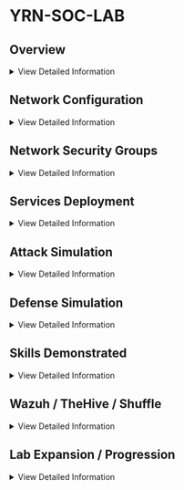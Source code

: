# YRN-SOC-LAB
## Overview

<details>
<summary>View Detailed Information</summary>
	
### Architecture Diagram Diagram
![HSW Forwarder Architecture](https://github.com/user-attachments/assets/d05ab181-0200-4a9f-bd02-aa929e3ead79)	
### Virtual Machines
	- Ubuntu Server 24.04 LTS - x64 Gen2
	- Windows Server 2022 Datacenter: Azure Edition - x64 Gen2
	- Windows 10 Pro, version 22H2 - x64 Gen2
	- Kali 2024.4 (Latest Packages available for pentesting applications)
 ### Software
 	- Sysmon
	- Kali Pentesting Tools
	- File Analysis Tools
	- Atomic Red Team
</details>

## Network Configuration
<details>
<summary>View Detailed Information</summary>
	
### vNet-YRN-SOC-LAB (10.55.0.0/16)

Do not attempt to interact with public IP addresses disclosed in this repository, this infrastructure has since been shutdown and resources reprovisioned. As this lab was built inside Azure they are owned by Microsoft, do so at your own risk.

	SUBNET-SDCI (10.55.5.0/24)
		- Ubuntu Linux Server (10.55.5.3)
		- Windows 2022 Server (10.55.5.6)

	SUBNET-MI (10.55.10.0/24)
		- Kali Attack Box (10.55.10.3)
		- Windows 10 PC (10.55.10.6)
		- SOC Analyst PC (10.55.10.9)

	SUBNET-SEI (10.55.15.0/24)
		- Wazuh Instance (10.55.15.3)
		- Shuffle Instance (10.55.15.6)
		- TheHive Instance (10.55.15.9)

   	NAT-GATEWAY-MI
		- 172.190.154.106 (Public IP Address for All 3 Machines)
      
    	NAT-GATEWAY-SEI
		- 172.172.175.82 (Wazuh)
		- 20.83.145.60 (Shuffle)
		- 52.249.220.86 (TheHive)
  
</details>

## Network Security Groups
<details>
<summary>View Detailed Information</summary>

### Technical Consideration
SUBNET-SDCI indirectly exposed to internet via SUBNET-MI, attack vector exists by allowing SUBNET-MI internet access and thus option to pivot into SUBNET-DCI. Risk Mitigation includes preventing all unnecessary traffic, attempted to include NSG, but was unable to resolve network issues to W10PC (Domain Enrolled), only allowed following traffic.

Type; TCP, UDP, ICMP

Port; 53-DNS, 88-KERBEROS, 135-RPC-ENDPOINT-MAPPER, 138-NETBIOS, 139-NETBIOS, 389-LDAP, 445-SMB, 464-KERBEROS-ADMIN,514-SPLUNK-SYSLOG, 636-LDAP-SSL, 9389-AD-WEB-SERVICES, 3269-LDAP-GLOBAL-CATALOG-SSL, 9997-SPLUNK-EVENT-FORWARDING
	
### Subnet-SDCI (Prevent Internet Access) (Inbound Rule)
| Priority | Rule Name            | Source | Source IPs | Dest. | Dest. IPs      | Port | Protocol | Action |
|----------|---------------------|--------|------------|-------|---------------|------|----------|--------|
| 200      | Deny-Internet-To-SDCI | Any    | Any        | IPs   | 10.55.5.X/24   | Any  | Any      | Deny   |

### Subnet-SDCI (Prevent Subnet-SEI Access) (Inbound Rule)
| Priority | Rule Name        | Source  | Source IPs  | Dest. | Dest. IPs      | Port | Protocol | Action |
|----------|----------------|---------|------------|-------|---------------|------|----------|--------|
| 250      | Deny-SEI-To-SDCI | IPs     | 10.55.15.X/24 | IPs   | 10.55.5.X/24   | Any  | Any      | Deny   |

### Subnet-SEI (Prevent Subnet-SDCI Access) (Inbound Rule)
| Priority | Rule Name        | Source  | Source IPs  | Dest. | Dest. IPs      | Port | Protocol | Action |
|----------|----------------|---------|------------|-------|---------------|------|----------|--------|
| 300      | Deny-SDCI-To-SEI | IPs     | 10.55.5.X/24 | IPs   | 10.55.15.X/24    | Any  | Any      | Deny   |

### SOC-ANALYST-SPLUNK (Allow Slpunk Management Access) (Inbound Rule)
| Priority | Rule Name        | Source  | Source IPs  | Dest. | Dest. IPs      | Port | Protocol | Action |
|----------|----------------|---------|------------|-------|---------------|------|----------|--------|
| 350      | Allow-Splunk-MGR | IPs     | 10.55.10.9 | IPs   | 10.55.5.3    | 8000  | Any      | Allow   |
</details>

## Services Deployment
<details>
<summary>View Detailed Information</summary>

### Splunk Instance (Indexer & Deployment Server)
Registered for splunk enterprise trial, downloaded .deb file onto Kali VM, transfered and deployed onto Ubuntu Linux VM. (Before NSG's)
  
 	- sudo apt-get update 
 	- sudo apt-get upgrade
 	- scp splunk-9.4.1-ddff1c41e5cf-linux-2.6-amd64.deb Yarinet@10.55.5.3:/home/ (OpenSSH Installed on Kali VM)
 	- sudo dpkg -i splunk9.4.1-ddff1c41e5cf-linux-2.6-amd64.deb
 	- sudo ./splunk start
 	- sudo ./splunk enable boot-start
 	- systemctl enable splunk
 	- systemctl start splunk

### Active Directory Deployment

Deployed Active Directory Domain Services on Windows 2022 server.
Configured Windows 2022 server as the domain controller (YRN-DC1) & Windows 10 PC enrolled as (YRN-X0Y0Z)
Replicated the Sysmon installation process on WS2022 and W10 PC, in preparation for Lab expansion (Domain Controller Hardening & Attacks)

https://learn.microsoft.com/en-us/sysinternals/downloads/sysinternals-suite

http://github.com/SwiftOnSecurity/sysmon-config

 	Navigate to saved directory > Run (Sysmon64.exe) As Administrator
  	sysmon.exe -accepteula -i sysmonconfig-export.xml (Powershell)
   	
Navigate to following directory after Splunk Universal Forwarder is installed, enter the attached logs forwarding, this process is doubling up as will already be present with out SUF setup, last lines are primary concern as they allow for the forwarding of sysmon logs into splunk. 
	
 	C:\Program Files\SpunkUniversalForwarder\etc\local\inputs.conf
  
  	[WinEventLog://Application]
	index = endpoint
	disabled = false

	[WinEventLog://Security]
	index = endpoint
	disabled = false

	[WinEventLog://System]
	index = endpoint
	disabled = false

	[WinEventLog://Microsoft-Windows-Sysmon/Operational]
	index = endpoint
	disabled = false

	renderXml = true
	source = XmlWinEventLog:Microsoft-Windows-Sysmon/Operational
	### Splunk Universal Forwarder

Management Portal

	Splunk > Receive Data > Listen on 9997
	Splunk > Add Data > Local Event Logs (All) (After Universal Forwarder Configured)
Splunk Universal Forwarder (SUF)

	Download version 9.4.1 MSI File
	Configure SUF settings (Receiving Indexer) (10.55.5.3) (9997)
	Configure SUF settings (Deployment Server) (10.55.5.3) (8089)
	Windows Event Logs (Application Logs, Security Logs, System Logs)
Windows Defender Firewall (Outbound Rule)

	Splunk-Traffic (TCP) (9997) (Allow)

</details>

## Attack Simulation
<details>
<summary>View Detailed Information</summary>
</details>

## Defense Simulation
<details>
<summary>View Detailed Information</summary>
</details>

## Skills Demonstrated
<details>
<summary>View Detailed Information</summary>
</details>


## Wazuh / TheHive / Shuffle
<details>
<summary>View Detailed Information</summary>
	
## Wazuh Deployment & Configuration
    Ubuntu Server 24.04 LTS - x64 Gen2
    sudo apt-get update 
    sudo apt-get upgrade
    curl -sO https://packages.wazuh.com/4.10.1/wazuh-install.sh && sudo bash ./wazuh-install.sh -a
    sudo tar -xvf wazuh-install-files.tar

## TheHive Deployment & Configuration
Dependencies - (Java, Cassandra, ElasticSearch)
    
    Ubuntu Server 24.04 LTS - x64 Gen2
    sudo apt-get update 
    sudo apt-get upgrade

### Java 

Install 

    apt install wget gnupg apt-transport-https git ca-certificates ca-certificates-java curl  software-properties-common python3-pip lsb-release    
    wget -qO- https://apt.corretto.aws/corretto.key | sudo gpg --dearmor  -o /usr/share/keyrings/corretto.gpg
    echo "deb [signed-by=/usr/share/keyrings/corretto.gpg] https://apt.corretto.aws stable main" |  sudo tee -a /etc/apt/sources.list.d/corretto.sources.list
    sudo apt update
    sudo apt install java-common java-11-amazon-corretto-jdk
    echo JAVA_HOME="/usr/lib/jvm/java-11-amazon-corretto" | sudo tee -a /etc/environment 
    export JAVA_HOME="/usr/lib/jvm/java-11-amazon-corretto"

### Cassandra 

Install 

    wget -qO -  https://downloads.apache.org/cassandra/KEYS | sudo gpg --dearmor  -o /usr/share/keyrings/cassandra-archive.gpg
    echo "deb [signed-by=/usr/share/keyrings/cassandra-archive.gpg] https://debian.cassandra.apache.org 40x main" |  sudo tee -a /etc/apt/sources.list.d/cassandra.sources.list
    sudo apt update
    sudo apt install cassandra

Configuration 

    Cluster_Name = YRN-SOC 
    Listen_Address = 52.249.220.86
    RPC_Address = 52.249.220.86
    Seeds = 52.249.220.86:7000
    systemctl stop cassandra.service
    rm -rf /var/lib/cassandra/*
    systemctl start cassandra.service

### ElasticSearch 
Required to uncomment fields inside configuration file 
Install

    wget -qO - https://artifacts.elastic.co/GPG-KEY-elasticsearch |  sudo gpg --dearmor -o /usr/share/keyrings/elasticsearch-keyring.gpg
    sudo apt-get install apt-transport-https
    echo "deb [signed-by=/usr/share/keyrings/elasticsearch-keyring.gpg] https://artifacts.elastic.co/packages/7.x/apt stable main" |  sudo tee /etc/apt/sources.list.d/elastic-7.x.list
    sudo apt update
    sudo apt install elasticsearch

Configuration 

    Cluster.Name: YRN-SOC
    Node.Name: Node-1
    Network.Host 52.249.220.86
    Http>port: 9200
    Cluster.Initial_Master_Nodes: ["Node-1"]
    systemctl start ElasticSearch
    systemctl enable ElasticSearch
    ls -la /opt/thp
    chown -R thehive:thehive /opt/thp

</details>

## Lab Expansion / Progression
<details>
<summary>View Detailed Information</summary>
	
- Conduct Malware Analysis - Including threat intelligence report, potentially investigating the threat-actor / group behind malware's creation, its infrastructure and how it is being deployed in the wild.
- It's evident VM's and DC's with minimal configuration are susceptible to a plethora of attacks, developing this lab inspired an interest in system hardening for Active Directory, Windows & Linux Machines. 
- In conjunction with the aforementioned point, I plan to deploy multiple malware strains and build the appropriate indexing queries that are able to detect or flag Indicators of Compromise (IOCs).
- This is a flaw that I identified with this lab, as the attacks can be conducted and queries created retrospectively, but highlighted my lack of knowledge surrounding baselines and hardening.

</details>
